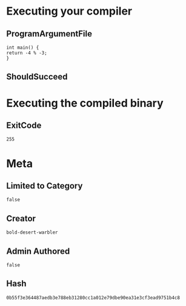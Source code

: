 # Executing your compiler

## ProgramArgumentFile

```
int main() {
return -4 % -3;
}
```

## ShouldSucceed

# Executing the compiled binary

## ExitCode

```
255
```

# Meta

## Limited to Category

```
false
```

## Creator

```
bold-desert-warbler
```

## Admin Authored

```
false
```

## Hash

```
0b55f3e364487aedb3e788eb31280cc1a012e79dbe90ea31e3cf3ead9751b4c8
```
